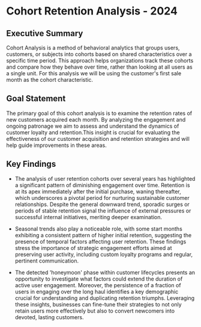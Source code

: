 # __Cohort Retention Analysis - 2024__

## Executive Summary
Cohort Analysis is a method of behavioral analytics that groups users, customers, or subjects into cohorts based on shared characteristics over a specific time period. This approach helps organizations track these cohorts and compare how they behave over time, rather than looking at all users as a single unit. For this analysis we will be using the customer's first sale month as the cohort characteristic. 

## Goal Statement
The primary goal of this cohort analysis is to examine the retention rates of new customers acquired each month. By analyzing the engagement and ongoing patronage we aim to assess and understand the dynamics of customer loyalty and retention.This insight is crucial for evaluating the effectiveness of our customer acquisition and retention strategies and will help guide improvements in these areas. 

## Key Findings

* The analysis of user retention cohorts over several years has highlighted a significant pattern of diminishing engagement over time. Retention is at its apex immediately after the initial purchase, waning thereafter, which underscores a pivotal period for nurturing sustainable customer relationships. Despite the general downward trend, sporadic surges or periods of stable retention signal the influence of external pressures or successful internal initiatives, meriting deeper examination.
  
* Seasonal trends also play a noticeable role, with some start months exhibiting a consistent pattern of higher initial retention, suggesting the presence of temporal factors affecting user retention. These findings stress the importance of strategic engagement efforts aimed at preserving user activity, including custom loyalty programs and regular, pertinent communication.
  
* The detected 'honeymoon' phase within customer lifecycles presents an opportunity to investigate what factors could extend the duration of active user engagement. Moreover, the persistence of a fraction of users in engaging over the long haul identifies a key demographic crucial for understanding and duplicating retention triumphs. Leveraging these insights, businesses can fine-tune their strategies to not only retain users more effectively but also to convert newcomers into devoted, lasting customers.
